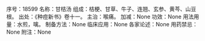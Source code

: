 序号：18599
名称：甘桔汤
组成：桔梗、甘草、牛子、连翘、玄参、黄芩、山豆根。
出处：《种痘新书》卷十一。
主治：喉痛。
加减：None
功效：None
用法用量：水煎，噙。
制备方法：None
临床应用：None
各家论述：None
用药禁忌：None
附注：None
